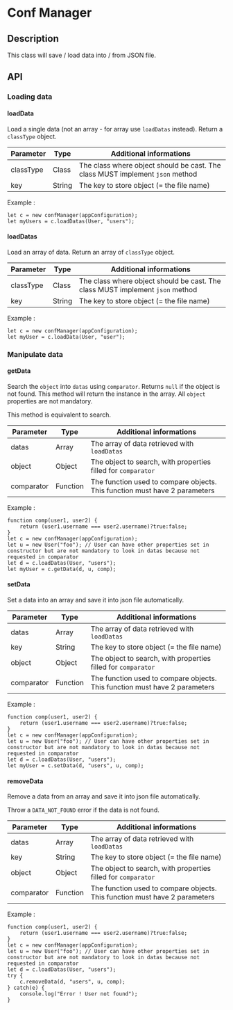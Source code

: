 # Conf Manager

## Description

This class will save / load data into / from JSON file.

## API

### Loading data

#### loadData

Load a single data (not an array - for array use `loadDatas` instead). Return a `classType` object.

| Parameter | Type   | Additional informations                     |
|-----------|--------|---------------------------------------------|
| classType  | Class | The class where object should be cast. The class MUST implement `json` method |
| key  | String | The key to store object (= the file name) |

Example :

	let c = new confManager(appConfiguration);
	let myUsers = c.loadDatas(User, "users");

#### loadDatas

Load an array of data. Return an array of `classType` object.

| Parameter | Type   | Additional informations                     |
|-----------|--------|---------------------------------------------|
| classType  | Class | The class where object should be cast. The class MUST implement `json` method |
| key  | String | The key to store object (= the file name) |

Example :

	let c = new confManager(appConfiguration);
	let myUser = c.loadData(User, "user");

### Manipulate data

#### getData

Search the `object` into `datas` using `comparator`. Returns `null` if the object is not found. This method will return the instance in the array. All `object` properties are not mandatory.

This method is equivalent to search.

| Parameter | Type   | Additional informations                     |
|-----------|--------|---------------------------------------------|
| datas  | Array | The array of data retrieved with `loadDatas` |
| object  | Object | The object to search, with properties filled for `comparator` |
| comparator  | Function | The function used to compare objects. This function must have 2 parameters |


Example :

	function comp(user1, user2) {
		return (user1.username === user2.username)?true:false;
	}
	let c = new confManager(appConfiguration);
	let u = new User("foo"); // User can have other properties set in constructor but are not mandatory to look in datas because not requested in comparator
	let d = c.loadDatas(User, "users");
	let myUser = c.getData(d, u, comp);

#### setData

Set a data into an array and save it into json file automatically.

| Parameter | Type   | Additional informations                     |
|-----------|--------|---------------------------------------------|
| datas  | Array | The array of data retrieved with `loadDatas` |
| key  | String | The key to store object (= the file name) |
| object  | Object | The object to search, with properties filled for `comparator` |
| comparator  | Function | The function used to compare objects. This function must have 2 parameters |


Example :

	function comp(user1, user2) {
		return (user1.username === user2.username)?true:false;
	}
	let c = new confManager(appConfiguration);
	let u = new User("foo"); // User can have other properties set in constructor but are not mandatory to look in datas because not requested in comparator
	let d = c.loadDatas(User, "users");
	let myUser = c.setData(d, "users", u, comp);

#### removeData

Remove a data from an array and save it into json file automatically.

Throw a `DATA_NOT_FOUND` error if the data is not found.

| Parameter | Type   | Additional informations                     |
|-----------|--------|---------------------------------------------|
| datas  | Array | The array of data retrieved with `loadDatas` |
| key  | String | The key to store object (= the file name) |
| object  | Object | The object to search, with properties filled for `comparator` |
| comparator  | Function | The function used to compare objects. This function must have 2 parameters |


Example :

	function comp(user1, user2) {
		return (user1.username === user2.username)?true:false;
	}
	let c = new confManager(appConfiguration);
	let u = new User("foo"); // User can have other properties set in constructor but are not mandatory to look in datas because not requested in comparator
	let d = c.loadDatas(User, "users");
	try {
		c.removeData(d, "users", u, comp);
	} catch(e) {
		console.log("Error ! User not found");
	}




